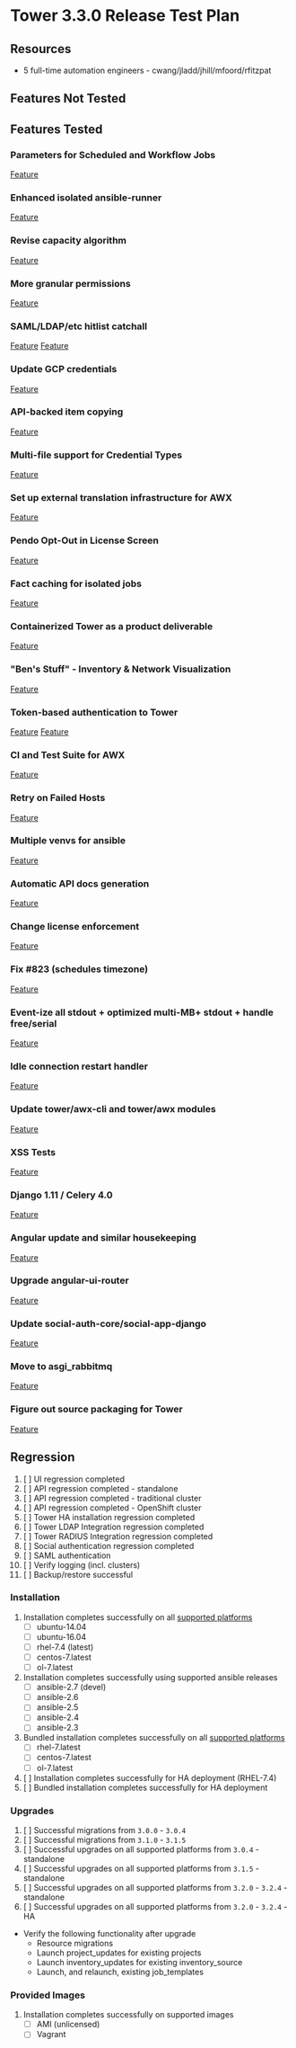 # Tower 3.3.0 Release Test Plan

## Resources
* 5 full-time automation engineers - cwang/jladd/jhill/mfoord/rfitzpat

## Features Not Tested

## Features Tested

### Parameters for Scheduled and Workflow Jobs
[Feature]()

### Enhanced isolated ansible-runner 
[Feature]()

### Revise capacity algorithm
[Feature](https://github.com/ansible/tower/blob/release_3.3.0/docs/capacity.md)

### More granular permissions
[Feature]()

### SAML/LDAP/etc hitlist catchall
[Feature](https://github.com/ansible/tower/blob/release_3.3.0/docs/auth/saml.md)
[Feature](https://github.com/ansible/tower/blob/release_3.3.0/docs/auth/ldap.md)

### Update GCP credentials
[Feature]()

### API-backed item copying
[Feature](https://github.com/ansible/tower/blob/release_3.3.0/docs/resource_copy.md)

### Multi-file support for Credential Types
[Feature](https://github.com/ansible/tower/blob/release_3.3.0/docs/multi_credential_assignment.md)

### Set up external translation infrastructure for AWX
[Feature]()

### Pendo Opt-Out in License Screen
[Feature]()

### Fact caching for isolated jobs
[Feature]()

### Containerized Tower as a product deliverable
[Feature](https://github.com/ansible/tower/blob/release_3.3.0/docs/clustering.md)

### "Ben's Stuff" - Inventory & Network Visualization
[Feature]()

### Token-based authentication to Tower
[Feature](https://github.com/ansible/tower/blob/release_3.3.0/docs/auth/session.md)
[Feature](https://github.com/ansible/tower/blob/release_3.3.0/docs/auth/oauth.md)

### CI and Test Suite for AWX
[Feature]()

### Retry on Failed Hosts
[Feature]()

### Multiple venvs for ansible
[Feature](https://github.com/ansible/tower/blob/release_3.3.0/docs/custom_virtualenvs.md)

### Automatic API docs generation
[Feature]()

### Change license enforcement
[Feature]()

### Fix #823 (schedules timezone)
[Feature](https://github.com/ansible/tower/blob/release_3.3.0/docs/schedules.md)

### Event-ize all stdout + optimized multi-MB+ stdout + handle free/serial
[Feature](https://github.com/ansible/tower/blob/release_3.3.0/docs/job_events.md)

### Idle connection restart handler
[Feature]()

### Update tower/awx-cli and tower/awx modules
[Feature]()

### XSS Tests
[Feature]()

### Django 1.11 / Celery 4.0
[Feature]()

### Angular update and similar housekeeping
[Feature]()

### Upgrade angular-ui-router
[Feature]()

### Update social-auth-core/social-app-django
[Feature]()

### Move to asgi_rabbitmq
[Feature]()

### Figure out source packaging for Tower
[Feature]()


## Regression
1. [ ] UI regression completed
1. [ ] API regression completed - standalone
1. [ ] API regression completed - traditional cluster
1. [ ] API regression completed - OpenShift cluster
1. [ ] Tower HA installation regression completed
1. [ ] Tower LDAP Integration regression completed
1. [ ] Tower RADIUS Integration regression completed
1. [ ] Social authentication regression completed
1. [ ] SAML authentication
1. [ ] Verify logging (incl. clusters)
1. [ ] Backup/restore successful

### Installation
1. Installation completes successfully on all [supported platforms](https://docs.ansible.com/ansible-tower/3.2.3/html/installandreference/requirements_refguide.html)
    * [ ] ubuntu-14.04
    * [ ] ubuntu-16.04
    * [ ] rhel-7.4 (latest)
    * [ ] centos-7.latest
    * [ ] ol-7.latest
1. Installation completes successfully using supported ansible releases
    * [ ] ansible-2.7 (devel)
    * [ ] ansible-2.6
    * [ ] ansible-2.5
    * [ ] ansible-2.4
    * [ ] ansible-2.3
1. Bundled installation completes successfully on all [supported platforms](https://docs.ansible.com/ansible-tower/3.2.3/html/installandreference/tower_installer.html#bundled-install)
    * [ ] rhel-7.latest
    * [ ] centos-7.latest
    * [ ] ol-7.latest
1. [ ] Installation completes successfully for HA deployment (RHEL-7.4)
1. [ ] Bundled installation completes successfully for HA deployment

### Upgrades
1. [ ] Successful migrations from `3.0.0` - `3.0.4`
1. [ ] Successful migrations from `3.1.0` - `3.1.5`
1. [ ] Successful upgrades on all supported platforms from `3.0.4` - standalone
1. [ ] Successful upgrades on all supported platforms from `3.1.5` - standalone
1. [ ] Successful upgrades on all supported platforms from `3.2.0` - `3.2.4` - standalone
1. [ ] Successful upgrades on all supported platforms from `3.2.0` - `3.2.4` - HA

* Verify the following functionality after upgrade
    * Resource migrations
    * Launch project_updates for existing projects
    * Launch inventory_updates for existing inventory_source
    * Launch, and relaunch, existing job_templates

### Provided Images
1. Installation completes successfully on supported images
    * [ ] AMI (unlicensed)
    * [ ] Vagrant
